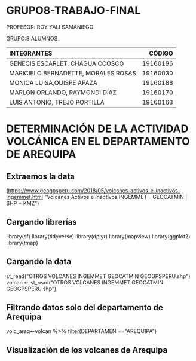 # GRUPO8-TRABAJO-FINAL
PROFESOR: ROY YALI SAMANIEGO

GRUPO:8
ALUMNOS_

|             INTEGRANTES                 |   CÓDIGO   |
|:----------------------------------------|-----------:|
| GENECIS ESCARLET, CHAGUA CCOSCO         |  19160196  |
| MARICIELO BERNADETTE, MORALES ROSAS     |  19160030  |
| MONICA LUISA,QUISPE APAZA               |  19160188  |
| MARLON ORLANDO, RAYMONDI DÍAZ           |  19160170  |
| LUIS ANTONIO, TREJO PORTILLA            |  19160163  |


# DETERMINACIÓN DE LA ACTIVIDAD VOLCÁNICA EN EL DEPARTAMENTO DE AREQUIPA

## Extraemos la data
(https://www.geogpsperu.com/2018/05/volcanes-activos-e-inactivos-ingemmet.html "Volcanes Activos e Inactivos INGEMMET - GEOCATMIN | SHP + KMZ")

## Cargando librerías
library(sf)
library(tidyverse)
library(dplyr)
library(mapview)
library(ggplot2)
library(tmap)


## Cargando la data 
st_read("OTROS VOLCANES INGEMMET GEOCATMIN GEOGPSPERU.shp")
volcan <- st_read("OTROS VOLCANES INGEMMET GEOCATMIN GEOGPSPERU.shp")

## Filtrando datos solo del departamento de Arequipa
volc_areq<-volcan %>%
  filter(DEPARTAMEN =="AREQUIPA")
	
## Visualización de los volcanes de Arequipa 
	

